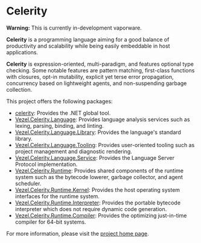 # Celerity

**Warning:** This is currently in-development vaporware.

**Celerity** is a programming language aiming for a good balance of
productivity and scalability while being easily embeddable in host applications.

**Celerity** is expression-oriented, multi-paradigm, and features optional type
checking. Some notable features are pattern matching, first-class functions with
closures, opt-in mutability, explicit yet terse error propagation, concurrency
based on lightweight agents, and non-suspending garbage collection.

This project offers the following packages:

* [celerity](https://www.nuget.org/packages/celerity): Provides the .NET global
  tool.
* [Vezel.Celerity.Language](https://www.nuget.org/packages/Vezel.Celerity.Language):
  Provides language analysis services such as lexing, parsing, binding, and
  linting.
* [Vezel.Celerity.Language.Library](https://www.nuget.org/packages/Vezel.Celerity.Language.Library):
  Provides the language's standard library.
* [Vezel.Celerity.Language.Tooling](https://www.nuget.org/packages/Vezel.Celerity.Language.Tooling):
  Provides user-oriented tooling such as project management and diagnostic
  rendering.
* [Vezel.Celerity.Language.Service](https://www.nuget.org/packages/Vezel.Celerity.Language.Service):
  Provides the Language Server Protocol implementation.
* [Vezel.Celerity.Runtime](https://www.nuget.org/packages/Vezel.Celerity.Runtime):
  Provides shared components of the runtime system such as the bytecode lowerer,
  garbage collector, and agent scheduler.
* [Vezel.Celerity.Runtime.Kernel](https://www.nuget.org/packages/Vezel.Celerity.Runtime.Kernel):
  Provides the host operating system interfaces for the runtime system.
* [Vezel.Celerity.Runtime.Interpreter](https://www.nuget.org/packages/Vezel.Celerity.Runtime.Interpreter):
  Provides the portable bytecode interpreter which does not require dynamic code
  generation.
* [Vezel.Celerity.Runtime.Compiler](https://www.nuget.org/packages/Vezel.Celerity.Runtime.Compiler):
  Provides the optimizing just-in-time compiler for 64-bit systems.

For more information, please visit the
[project home page](https://docs.vezel.dev/celerity).
